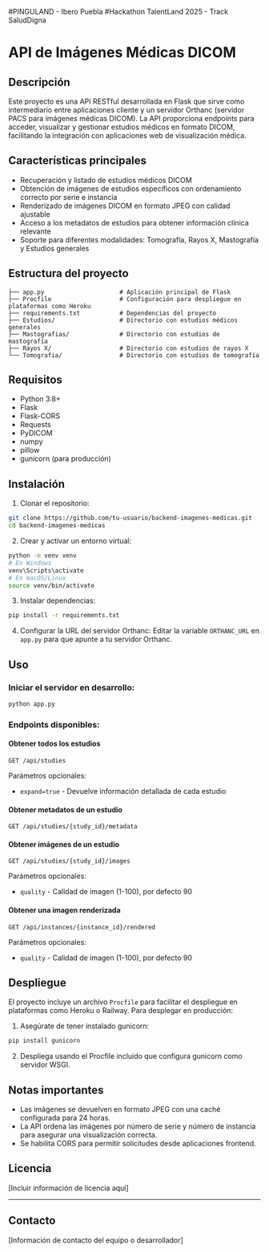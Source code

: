 #PINGULAND - Ibero Puebla
#Hackathon TalentLand 2025 - Track SaludDigna
# API de Imágenes Médicas DICOM

## Descripción
Este proyecto es una API RESTful desarrollada en Flask que sirve como intermediario entre aplicaciones cliente y un servidor Orthanc (servidor PACS para imágenes médicas DICOM). La API proporciona endpoints para acceder, visualizar y gestionar estudios médicos en formato DICOM, facilitando la integración con aplicaciones web de visualización médica.

## Características principales
- Recuperación y listado de estudios médicos DICOM
- Obtención de imágenes de estudios específicos con ordenamiento correcto por serie e instancia
- Renderizado de imágenes DICOM en formato JPEG con calidad ajustable
- Acceso a los metadatos de estudios para obtener información clínica relevante
- Soporte para diferentes modalidades: Tomografía, Rayos X, Mastografía y Estudios generales

## Estructura del proyecto
```
├── app.py                     # Aplicación principal de Flask
├── Procfile                   # Configuración para despliegue en plataformas como Heroku
├── requirements.txt           # Dependencias del proyecto
├── Estudios/                  # Directorio con estudios médicos generales
├── Mastografias/              # Directorio con estudios de mastografía
├── Rayos X/                   # Directorio con estudios de rayos X
└── Tomografia/                # Directorio con estudios de tomografía
```

## Requisitos
- Python 3.8+
- Flask
- Flask-CORS
- Requests
- PyDICOM
- numpy
- pillow
- gunicorn (para producción)

## Instalación

1. Clonar el repositorio:
```bash
git clone https://github.com/tu-usuario/backend-imagenes-medicas.git
cd backend-imagenes-medicas
```

2. Crear y activar un entorno virtual:
```bash
python -m venv venv
# En Windows
venv\Scripts\activate
# En macOS/Linux
source venv/bin/activate
```

3. Instalar dependencias:
```bash
pip install -r requirements.txt
```

4. Configurar la URL del servidor Orthanc:
Editar la variable `ORTHANC_URL` en `app.py` para que apunte a tu servidor Orthanc.

## Uso

### Iniciar el servidor en desarrollo:
```bash
python app.py
```

### Endpoints disponibles:

#### Obtener todos los estudios
```
GET /api/studies
```
Parámetros opcionales:
- `expand=true` - Devuelve información detallada de cada estudio

#### Obtener metadatos de un estudio
```
GET /api/studies/{study_id}/metadata
```

#### Obtener imágenes de un estudio
```
GET /api/studies/{study_id}/images
```
Parámetros opcionales:
- `quality` - Calidad de imagen (1-100), por defecto 90

#### Obtener una imagen renderizada
```
GET /api/instances/{instance_id}/rendered
```
Parámetros opcionales:
- `quality` - Calidad de imagen (1-100), por defecto 90

## Despliegue
El proyecto incluye un archivo `Procfile` para facilitar el despliegue en plataformas como Heroku o Railway. Para desplegar en producción:

1. Asegúrate de tener instalado gunicorn:
```bash
pip install gunicorn
```

2. Despliega usando el Procfile incluido que configura gunicorn como servidor WSGI.

## Notas importantes
- Las imágenes se devuelven en formato JPEG con una caché configurada para 24 horas.
- La API ordena las imágenes por número de serie y número de instancia para asegurar una visualización correcta.
- Se habilita CORS para permitir solicitudes desde aplicaciones frontend.

## Licencia
[Incluir información de licencia aquí]

---
## Contacto
[Información de contacto del equipo o desarrollador]
